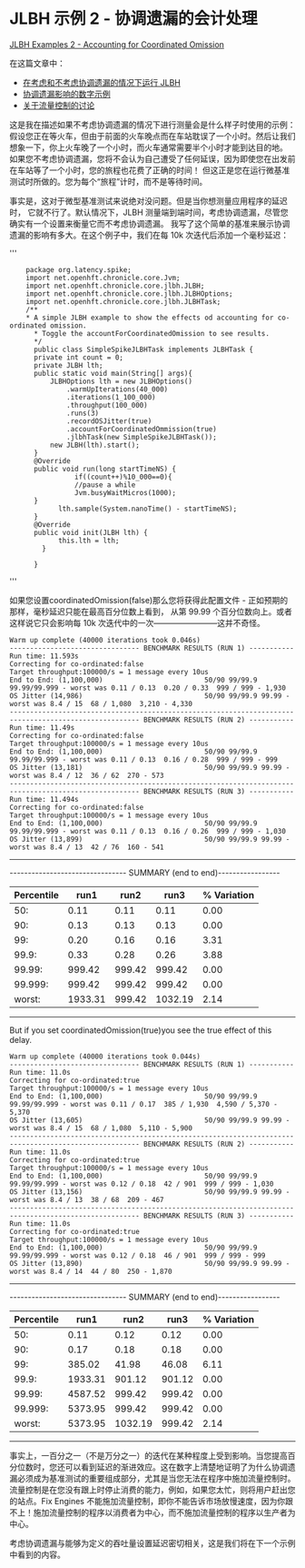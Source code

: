 
# JLBH 示例 2 - 协调遗漏的会计处理
[JLBH Examples 2 - Accounting for Coordinated Omission](http://www.rationaljava.com/2016/04/jlbh-examples-2-accounting-for.html)

在这篇文章中：

* [在考虑和不考虑协调遗漏的情况下运行 JLBH]()
* [协调遗漏影响的数字示例]()
* [关于流量控制的讨论]()


这是我在描述如果不考虑协调遗漏的情况下进行测量会是什么样子时使用的示例：假设您正在等火车，但由于前面的火车晚点而在车站耽误了一个小时。然后让我们想象一下，你上火车晚了一个小时，而火车通常需要半个小时才能到达目的地。
如果您不考虑协调遗漏，您将不会认为自己遭受了任何延误，因为即使您在出发前在车站等了一个小时，您的旅程也花费了正确的时间！
但这正是您在运行微基准测试时所做的。您为每个“旅程”计时，而不是等待时间。


事实是，这对于微型基准测试来说绝对没问题。但是当你想测量应用程序的延迟时，
它就不行了。默认情况下，JLBH 测量端到端时间，考虑协调遗漏，尽管您确实有一个设置来衡量它而不考虑协调遗漏。 
我写了这个简单的基准来展示协调遗漏的影响有多大。在这个例子中，我们在每 10k 次迭代后添加一个毫秒延迟：

'''

        package org.latency.spike;
        import net.openhft.chronicle.core.Jvm;
        import net.openhft.chronicle.core.jlbh.JLBH;
        import net.openhft.chronicle.core.jlbh.JLBHOptions;
        import net.openhft.chronicle.core.jlbh.JLBHTask;
        /**
        * A simple JLBH example to show the effects od accounting for co-ordinated omission.
          * Toggle the accountForCoordinatedOmission to see results.
          */
          public class SimpleSpikeJLBHTask implements JLBHTask {
          private int count = 0;
          private JLBH lth;
          public static void main(String[] args){
              JLBHOptions lth = new JLBHOptions()
                  .warmUpIterations(40_000)
                  .iterations(1_100_000)
                  .throughput(100_000)
                  .runs(3)
                  .recordOSJitter(true)
                  .accountForCoordinatedOmmission(true)
                  .jlbhTask(new SimpleSpikeJLBHTask());
              new JLBH(lth).start();
          }
          @Override
          public void run(long startTimeNS) {
                    if((count++)%10_000==0){
                    //pause a while
                    Jvm.busyWaitMicros(1000);
          }
                lth.sample(System.nanoTime() - startTimeNS);
          }
          @Override
          public void init(JLBH lth) {
                this.lth = lth;
            }

          }        
   

'''





如果您设置coordinatedOmission(false)那么您将获得此配置文件 - 正如预期的那样，毫秒延迟只能在最高百分位数上看到，
从第 99.99 个百分位数向上。或者这样说它只会影响每 10k 次迭代中的一次————————这并不奇怪。


    Warm up complete (40000 iterations took 0.046s)
    -------------------------------- BENCHMARK RESULTS (RUN 1) -----------
    Run time: 11.593s
    Correcting for co-ordinated:false
    Target throughput:100000/s = 1 message every 10us
    End to End: (1,100,000)                         50/90 99/99.9 99.99/99.999 - worst was 0.11 / 0.13  0.20 / 0.33  999 / 999 - 1,930
    OS Jitter (14,986)                              50/90 99/99.9 99.99 - worst was 8.4 / 15  68 / 1,080  3,210 - 4,330
    ----------------------------------------------------------------------
    -------------------------------- BENCHMARK RESULTS (RUN 2) -----------
    Run time: 11.49s
    Correcting for co-ordinated:false
    Target throughput:100000/s = 1 message every 10us
    End to End: (1,100,000)                         50/90 99/99.9 99.99/99.999 - worst was 0.11 / 0.13  0.16 / 0.28  999 / 999 - 999
    OS Jitter (13,181)                              50/90 99/99.9 99.99 - worst was 8.4 / 12  36 / 62  270 - 573
    ----------------------------------------------------------------------
    -------------------------------- BENCHMARK RESULTS (RUN 3) -----------
    Run time: 11.494s
    Correcting for co-ordinated:false
    Target throughput:100000/s = 1 message every 10us
    End to End: (1,100,000)                         50/90 99/99.9 99.99/99.999 - worst was 0.11 / 0.13  0.16 / 0.26  999 / 999 - 1,030
    OS Jitter (13,899)                              50/90 99/99.9 99.99 - worst was 8.4 / 13  42 / 76  160 - 541
----------------------------------------------------------------------
-------------------------------- SUMMARY (end to end)-----------------

| Percentile | run1    | run2   | run3    | % Variation |
|------------|---------|--------|---------|-------------|
| 50:        | 0.11    | 0.11   | 0.11    | 0.00        |
| 90:        | 0.13    | 0.13   | 0.13    | 0.00        |
| 99:        | 0.20    | 0.16   | 0.16    | 3.31        |
| 99.9:      | 0.33    | 0.28   | 0.26    | 3.88        |
| 99.99:     | 999.42  | 999.42 | 999.42  | 0.00        |
| 99.999:    | 999.42  | 999.42 | 999.42  | 0.00        |
| worst:     | 1933.31 | 999.42 | 1032.19 | 2.14        |

----------------------------------------------------------------------

But if you set coordinatedOmission(true)you see the true effect of this delay.


    Warm up complete (40000 iterations took 0.044s)
    -------------------------------- BENCHMARK RESULTS (RUN 1) -----------
    Run time: 11.0s
    Correcting for co-ordinated:true
    Target throughput:100000/s = 1 message every 10us
    End to End: (1,100,000)                         50/90 99/99.9 99.99/99.999 - worst was 0.11 / 0.17  385 / 1,930  4,590 / 5,370 - 5,370
    OS Jitter (13,605)                              50/90 99/99.9 99.99 - worst was 8.4 / 15  68 / 1,080  5,110 - 5,900
    ----------------------------------------------------------------------
    -------------------------------- BENCHMARK RESULTS (RUN 2) -----------
    Run time: 11.0s
    Correcting for co-ordinated:true
    Target throughput:100000/s = 1 message every 10us
    End to End: (1,100,000)                         50/90 99/99.9 99.99/99.999 - worst was 0.12 / 0.18  42 / 901  999 / 999 - 1,030
    OS Jitter (13,156)                              50/90 99/99.9 99.99 - worst was 8.4 / 13  38 / 68  209 - 467
    ----------------------------------------------------------------------
    -------------------------------- BENCHMARK RESULTS (RUN 3) -----------
    Run time: 11.0s
    Correcting for co-ordinated:true
    Target throughput:100000/s = 1 message every 10us
    End to End: (1,100,000)                         50/90 99/99.9 99.99/99.999 - worst was 0.12 / 0.18  46 / 901  999 / 999 - 999
    OS Jitter (13,890)                              50/90 99/99.9 99.99 - worst was 8.4 / 14  44 / 80  250 - 1,870
----------------------------------------------------------------------

-------------------------------- SUMMARY (end to end)-----------------

| Percentile | run1    | run2    | run3   | % Variation |
|------------|---------|---------|--------|-------------|
| 50:        | 0.11    | 0.12    | 0.12   | 0.00        |
| 90:        | 0.17    | 0.18    | 0.18   | 0.00        |
| 99:        | 385.02  | 41.98   | 46.08  | 6.11        |
| 99.9:      | 1933.31 | 901.12  | 901.12 | 0.00        |
| 99.99:     | 4587.52 | 999.42  | 999.42 | 0.00        |
| 99.999:    | 5373.95 | 999.42  | 999.42 | 0.00        |
| worst:     | 5373.95 | 1032.19 | 999.42 | 2.14        |

----------------------------------------------------------------------



事实上，一百分之一（不是万分之一）的迭代在某种程度上受到影响。当您提高百分位数时，您还可以看到延迟的渐进效应。这在数字上清楚地证明了为什么协调遗漏必须成为基准测试的重要组成部分，尤其是当您无法在程序中施加流量控制时。流量控制是在您没有跟上时停止消费的能力，例如，如果您太忙，则将用户赶出您的站点。Fix Engines 不能施加流量控制，即你不能告诉市场放慢速度，因为你跟不上！施加流量控制的程序以消费者为中心，而不施加流量控制的程序以生产者为中心。





考虑协调遗漏与能够为定义的吞吐量设置延迟密切相关，这是我们将在下一个示例中看到的内容。
